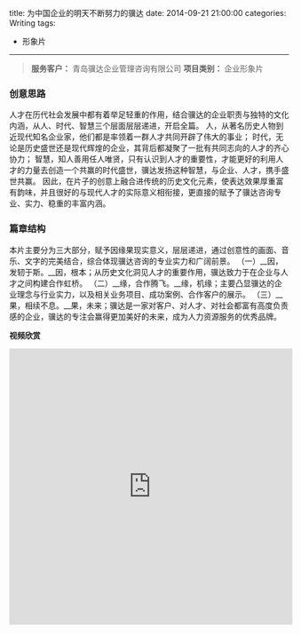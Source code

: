 title: 为中国企业的明天不断努力的骥达
date: 2014-09-21 21:00:00
categories: Writing
tags:
 - 形象片
---


> __服务客户：__ 青岛骥达企业管理咨询有限公司
> __项目类别：__ 企业形象片

### 创意思路
人才在历代社会发展中都有着举足轻重的作用，结合骥达的企业职责与独特的文化内涵，从人、时代、智慧三个层面层层递进，开启全篇。
人，从著名历史人物到近现代知名企业家，他们都是率领着一群人才共同开辟了伟大的事业；
时代，无论是历史盛世还是现代辉煌的企业，其背后都凝聚了一批有共同志向的人才的齐心协力；
智慧，知人善用任人唯贤，只有认识到人才的重要性，才能更好的利用人才的力量去创造一个共赢的时代盛世，骥达发扬这种智慧，与企业、人才，携手盛世共赢。
因此，在片子的创意上融合进传统的历史文化元素，使表达效果厚重富有韵味，并且很好的与现代人才的实际意义相衔接，更直接的赋予了骥达咨询专业、实力、稳重的丰富内涵。

### 篇章结构
本片主要分为三大部分，赋予因缘果现实意义，层层递进，通过创意性的画面、音乐、文字的完美结合，综合体现骥达咨询的专业实力和广阔前景。
（一）__因，发轫于斯。__因，根本；从历史文化洞见人才的重要作用，骥达致力于在企业与人才之间构建合作虹桥。
（二）__缘，合作腾飞。__缘，机缘；主要凸显骥达的企业理念与行业实力，以及相关业务项目、成功案例、合作客户的展示。
（三）__果，相续不息。__果，未来；骥达是一家对客户、对人才、对社会都富有高度负责感的企业，骥达的专注会赢得更加美好的未来，成为人力资源服务的优秀品牌。


__视频欣赏__

<iframe height=498 width=510 src="http://player.youku.com/embed/XNDA3NjU5NDA0" frameborder=0 allowfullscreen></iframe>
